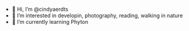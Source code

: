 - 👋 Hi, I’m @cindyaerdts
- 👀 I’m interested in developin, photography, reading, walking in nature 
- 🌱 I’m currently learning Phyton


<!---
cindyaerdts/cindyaerdts is a ✨ special ✨ repository because its `README.md` (this file) appears on your GitHub profile.
You can click the Preview link to take a look at your changes.
--->
